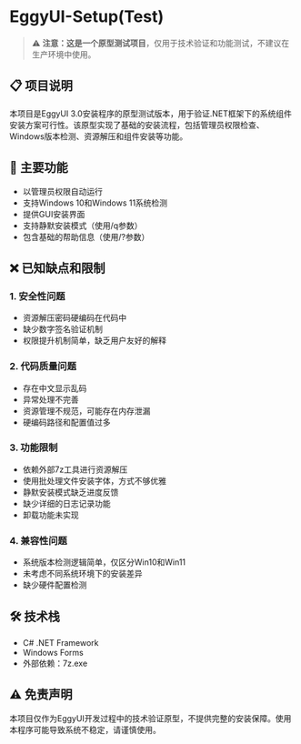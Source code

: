 # EggyUI-Setup(Test)

> ⚠️ **注意：这是一个原型测试项目**，仅用于技术验证和功能测试，不建议在生产环境中使用。

## 📋 项目说明

本项目是EggyUI 3.0安装程序的原型测试版本，用于验证.NET框架下的系统组件安装方案可行性。该原型实现了基础的安装流程，包括管理员权限检查、Windows版本检测、资源解压和组件安装等功能。

## 🚀 主要功能

- 以管理员权限自动运行
- 支持Windows 10和Windows 11系统检测
- 提供GUI安装界面
- 支持静默安装模式（使用/q参数）
- 包含基础的帮助信息（使用/?参数）

## ❌ 已知缺点和限制

### 1. 安全性问题
- 资源解压密码硬编码在代码中
- 缺少数字签名验证机制
- 权限提升机制简单，缺乏用户友好的解释

### 2. 代码质量问题
- 存在中文显示乱码
- 异常处理不完善
- 资源管理不规范，可能存在内存泄漏
- 硬编码路径和配置值过多

### 3. 功能限制
- 依赖外部7z工具进行资源解压
- 使用批处理文件安装字体，方式不够优雅
- 静默安装模式缺乏进度反馈
- 缺少详细的日志记录功能
- 卸载功能未实现

### 4. 兼容性问题
- 系统版本检测逻辑简单，仅区分Win10和Win11
- 未考虑不同系统环境下的安装差异
- 缺少硬件配置检测

## 🛠️ 技术栈

- C# .NET Framework
- Windows Forms
- 外部依赖：7z.exe

## ⚠️ 免责声明

本项目仅作为EggyUI开发过程中的技术验证原型，不提供完整的安装保障。使用本程序可能导致系统不稳定，请谨慎使用。
